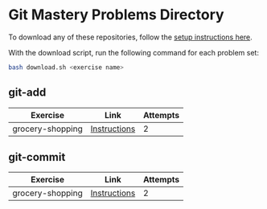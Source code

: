 
# Git Mastery Problems Directory

To download any of these repositories, follow the [setup instructions here](https://git-mastery.github.io/website/docs/setup/prerequisite-setup/).

With the download script, run the following command for each problem set:

```bash
bash download.sh <exercise name>
```

  ## git-add
  
  |Exercise|Link|Attempts|
  |--------|----|--------|
  |grocery-shopping|[Instructions](https://github.com/git-mastery/grocery-shopping)|2|
  
  ## git-commit
  
  |Exercise|Link|Attempts|
  |--------|----|--------|
  |grocery-shopping|[Instructions](https://github.com/git-mastery/grocery-shopping)|2|
  